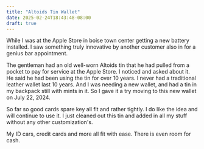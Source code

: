 ```yaml
---
title: "Altoids Tin Wallet"
date: 2025-02-24T18:43:48-08:00
draft: true
---
```


While I was at the Apple Store in boise town center getting a new battery installed.  I saw something truly innovative by another customer also in for a genius bar appointment.

The gentleman had an old well-worn Altoids tin that he had pulled from a pocket to pay for service at the Apple Store. I noticed and asked about it.  He said he had been using the tin for over 10 years. I never had a traditional leather wallet last 10 years. And I was needing a new wallet, and had a tin in my backpack still with mints in it. So I gave it a try moving to this new wallet on July 22, 2024.

So far so good cards spare key all fit and rather tightly. I do like the idea and will continue to use it. I just cleaned out this tin and added in all my stuff without any other customization's.

My ID cars, credit cards and more all fit with ease. There is even room for cash.